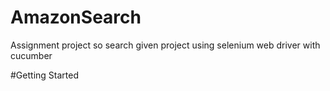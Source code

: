 # AmazonSearch
Assignment project so search given project using selenium web driver with cucumber


#Getting Started
